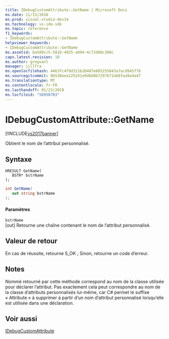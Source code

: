 ```yaml
---
title: IDebugCustomAttribute::GetName | Microsoft Docs
ms.date: 11/15/2016
ms.prod: visual-studio-dev14
ms.technology: vs-ide-sdk
ms.topic: reference
f1_keywords:
- IDebugCustomAttribute::GetName
helpviewer_keywords:
- IDebugCustomAttribute::GetName
ms.assetid: ba509cc5-5816-4925-a094-4c72d88c360c
caps.latest.revision: 10
ms.author: gregvanl
manager: jillfra
ms.openlocfilehash: 4463fc4f9d321b26487e885255843a7acd945f76
ms.sourcegitcommit: 8b538eea125241e9d6d8b7297b72a66faa9a4a47
ms.translationtype: MT
ms.contentlocale: fr-FR
ms.lasthandoff: 01/23/2019
ms.locfileid: "58950703"
---
```

# <a name="idebugcustomattributegetname"></a>IDebugCustomAttribute::GetName
[!INCLUDE[vs2017banner](../../../includes/vs2017banner.md)]

Obtient le nom de l’attribut personnalisé.  
  
## <a name="syntax"></a>Syntaxe  
  
```cpp#  
HRESULT GetName(   
   BSTR* bstrName  
);  
```  
  
```csharp  
int GetName(  
   out string bstrName  
);  
```  
  
#### <a name="parameters"></a>Paramètres  
 `bstrName`  
 [out] Retourne une chaîne contenant le nom de l’attribut personnalisé.  
  
## <a name="return-value"></a>Valeur de retour  
 En cas de réussite, retourne S_OK ; Sinon, retourne un code d’erreur.  
  
## <a name="remarks"></a>Notes  
 Nommé retourné par cette méthode correspond au nom de la classe utilisée pour déclarer l’attribut. Pas exactement cela peut correspondre au nom de la classe d’attributs personnalisés lui-même, car C# permet le suffixe « Attribute » à supprimer à partir d’un nom d’attribut personnalisé lorsqu’elle est utilisée dans une déclaration.  
  
## <a name="see-also"></a>Voir aussi  
 [IDebugCustomAttribute](../../../extensibility/debugger/reference/idebugcustomattribute.md)
